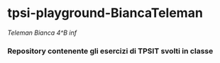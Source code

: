 # tpsi-playground-BiancaTeleman
_Teleman Bianca 4^B inf_
### Repository contenente gli esercizi di TPSIT svolti in classe
